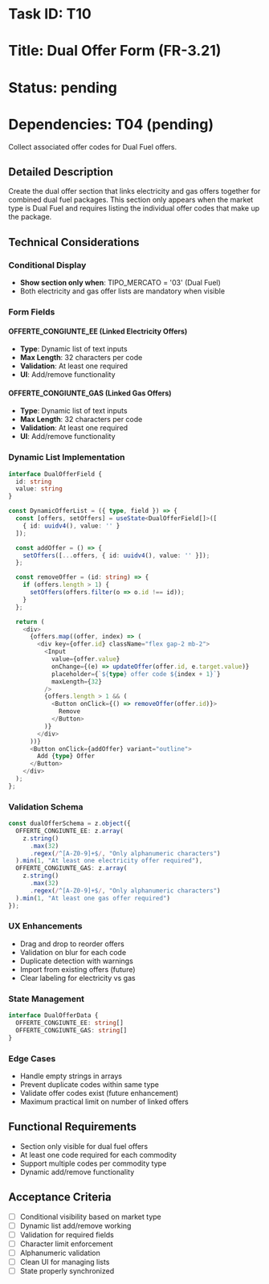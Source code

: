 # Task ID: T10
# Title: Dual Offer Form (FR-3.21)
# Status: pending
# Dependencies: T04 (pending)

Collect associated offer codes for Dual Fuel offers.

## Detailed Description

Create the dual offer section that links electricity and gas offers together for combined dual fuel packages. This section only appears when the market type is Dual Fuel and requires listing the individual offer codes that make up the package.

## Technical Considerations

### Conditional Display
- **Show section only when**: TIPO_MERCATO = '03' (Dual Fuel)
- Both electricity and gas offer lists are mandatory when visible

### Form Fields

#### OFFERTE_CONGIUNTE_EE (Linked Electricity Offers)
- **Type**: Dynamic list of text inputs
- **Max Length**: 32 characters per code
- **Validation**: At least one required
- **UI**: Add/remove functionality

#### OFFERTE_CONGIUNTE_GAS (Linked Gas Offers)
- **Type**: Dynamic list of text inputs
- **Max Length**: 32 characters per code
- **Validation**: At least one required
- **UI**: Add/remove functionality

### Dynamic List Implementation
```typescript
interface DualOfferField {
  id: string
  value: string
}

const DynamicOfferList = ({ type, field }) => {
  const [offers, setOffers] = useState<DualOfferField[]>([
    { id: uuidv4(), value: '' }
  ]);

  const addOffer = () => {
    setOffers([...offers, { id: uuidv4(), value: '' }]);
  };

  const removeOffer = (id: string) => {
    if (offers.length > 1) {
      setOffers(offers.filter(o => o.id !== id));
    }
  };

  return (
    <div>
      {offers.map((offer, index) => (
        <div key={offer.id} className="flex gap-2 mb-2">
          <Input
            value={offer.value}
            onChange={(e) => updateOffer(offer.id, e.target.value)}
            placeholder={`${type} offer code ${index + 1}`}
            maxLength={32}
          />
          {offers.length > 1 && (
            <Button onClick={() => removeOffer(offer.id)}>
              Remove
            </Button>
          )}
        </div>
      ))}
      <Button onClick={addOffer} variant="outline">
        Add {type} Offer
      </Button>
    </div>
  );
};
```

### Validation Schema
```typescript
const dualOfferSchema = z.object({
  OFFERTE_CONGIUNTE_EE: z.array(
    z.string()
      .max(32)
      .regex(/^[A-Z0-9]+$/, "Only alphanumeric characters")
  ).min(1, "At least one electricity offer required"),
  OFFERTE_CONGIUNTE_GAS: z.array(
    z.string()
      .max(32)
      .regex(/^[A-Z0-9]+$/, "Only alphanumeric characters")
  ).min(1, "At least one gas offer required")
});
```

### UX Enhancements
- Drag and drop to reorder offers
- Validation on blur for each code
- Duplicate detection with warnings
- Import from existing offers (future)
- Clear labeling for electricity vs gas

### State Management
```typescript
interface DualOfferData {
  OFFERTE_CONGIUNTE_EE: string[]
  OFFERTE_CONGIUNTE_GAS: string[]
}
```

### Edge Cases
- Handle empty strings in arrays
- Prevent duplicate codes within same type
- Validate offer codes exist (future enhancement)
- Maximum practical limit on number of linked offers

## Functional Requirements
- Section only visible for dual fuel offers
- At least one code required for each commodity
- Support multiple codes per commodity type
- Dynamic add/remove functionality

## Acceptance Criteria
- [ ] Conditional visibility based on market type
- [ ] Dynamic list add/remove working
- [ ] Validation for required fields
- [ ] Character limit enforcement
- [ ] Alphanumeric validation
- [ ] Clean UI for managing lists
- [ ] State properly synchronized